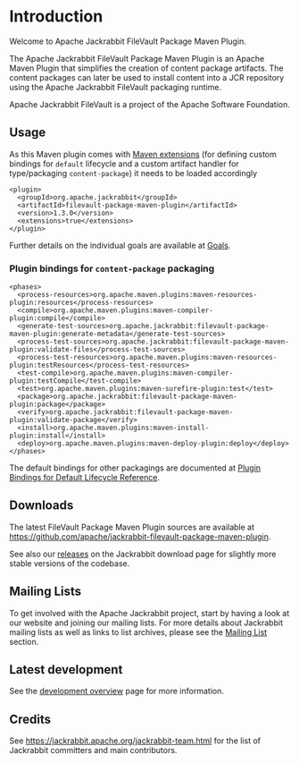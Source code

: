 <!--
   Licensed to the Apache Software Foundation (ASF) under one or more
   contributor license agreements.  See the NOTICE file distributed with
   this work for additional information regarding copyright ownership.
   The ASF licenses this file to You under the Apache License, Version 2.0
   (the "License"); you may not use this file except in compliance with
   the License.  You may obtain a copy of the License at

       http://www.apache.org/licenses/LICENSE-2.0

   Unless required by applicable law or agreed to in writing, software
   distributed under the License is distributed on an "AS IS" BASIS,
   WITHOUT WARRANTIES OR CONDITIONS OF ANY KIND, either express or implied.
   See the License for the specific language governing permissions and
   limitations under the License.
-->

Introduction
============

Welcome to Apache Jackrabbit FileVault Package Maven Plugin.

The Apache Jackrabbit FileVault Package Maven Plugin is an Apache Maven Plugin that simplifies the creation of
content package artifacts. The content packages can later be used to install content into a JCR repository
using the Apache Jackrabbit FileVault packaging runtime.

Apache Jackrabbit FileVault is a project of the Apache Software Foundation.

Usage
------

As this Maven plugin comes with [Maven extensions](https://maven.apache.org/guides/mini/guide-using-extensions.html) (for defining custom bindings for `default` lifecycle and a custom artifact handler for type/packaging `content-package`) it needs to be loaded accordingly

```
<plugin>
  <groupId>org.apache.jackrabbit</groupId>
  <artifactId>filevault-package-maven-plugin</artifactId>
  <version>1.3.0</version>
  <extensions>true</extensions>
</plugin>
```

Further details on the individual goals are available at [Goals](plugin-info.html).

### Plugin bindings for `content-package` packaging

```
<phases>
  <process-resources>org.apache.maven.plugins:maven-resources-plugin:resources</process-resources>
  <compile>org.apache.maven.plugins:maven-compiler-plugin:compile</compile>
  <generate-test-sources>org.apache.jackrabbit:filevault-package-maven-plugin:generate-metadata</generate-test-sources>
  <process-test-sources>org.apache.jackrabbit:filevault-package-maven-plugin:validate-files</process-test-sources>
  <process-test-resources>org.apache.maven.plugins:maven-resources-plugin:testResources</process-test-resources>
  <test-compile>org.apache.maven.plugins:maven-compiler-plugin:testCompile</test-compile>
  <test>org.apache.maven.plugins:maven-surefire-plugin:test</test>
  <package>org.apache.jackrabbit:filevault-package-maven-plugin:package</package>
  <verify>org.apache.jackrabbit:filevault-package-maven-plugin:validate-package</verify>
  <install>org.apache.maven.plugins:maven-install-plugin:install</install>
  <deploy>org.apache.maven.plugins:maven-deploy-plugin:deploy</deploy>
</phases>
```

The default bindings for other packagings are documented at [Plugin Bindings for Default Lifecycle Reference](https://maven.apache.org/ref/3.8.6/maven-core/default-bindings.html).

Downloads
---------

The latest FileVault Package Maven Plugin sources are available at <https://github.com/apache/jackrabbit-filevault-package-maven-plugin>.

See also our [releases](https://jackrabbit.apache.org/downloads.html) on the Jackrabbit
download page for slightly more stable versions of the codebase.

Mailing Lists
-------------

To get involved with the Apache Jackrabbit project, start by having a
look at our website and joining our mailing lists. For more details about
Jackrabbit mailing lists as well as links to list archives, please see the [Mailing List](mail-lists.html) section.


Latest development
------------------

See the [development overview](dev.html) page for more information.

Credits
-------

See <https://jackrabbit.apache.org/jackrabbit-team.html> for the list of
Jackrabbit committers and main contributors.
